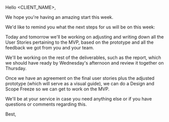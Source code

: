 Hello <CLIENT_NAME>,

We hope you're having an amazing start this week.

We'd like to remind you what the next steps for us will be on this week: 

Today and tomorrow we'll be working on adjusting and writing down all the User Stories pertaining to the MVP, based on the prototype and all the feedback we got from you and your team.

We'll be working on the rest of the deliverables, such as the report, which we should have ready by Wednesday's afternoon and review it together on Thursday.

Once we have an agreement on the final user stories plus the adjusted prototype (which will serve as a visual guide), we can do a Design and Scope Freeze so we can get to work on the MVP.

We'll be at your service in case you need anything else or if you have questions or comments regarding this.

Best,